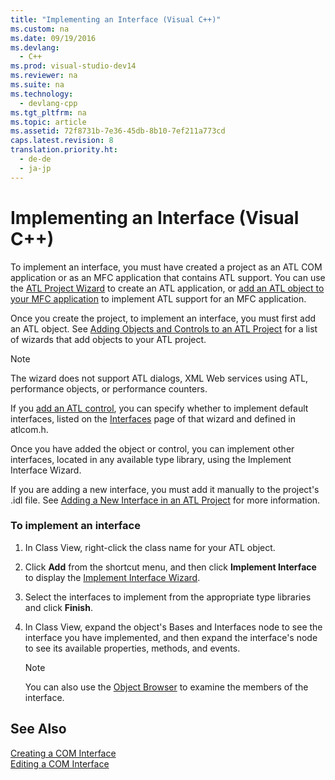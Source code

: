 ```yaml
---
title: "Implementing an Interface (Visual C++)"
ms.custom: na
ms.date: 09/19/2016
ms.devlang: 
  - C++
ms.prod: visual-studio-dev14
ms.reviewer: na
ms.suite: na
ms.technology: 
  - devlang-cpp
ms.tgt_pltfrm: na
ms.topic: article
ms.assetid: 72f8731b-7e36-45db-8b10-7ef211a773cd
caps.latest.revision: 8
translation.priority.ht: 
  - de-de
  - ja-jp
---
```

# Implementing an Interface (Visual C++)
To implement an interface, you must have created a project as an ATL COM application or as an MFC application that contains ATL support. You can use the [ATL Project Wizard](../vs140/ATL-Project-Wizard.md) to create an ATL application, or [add an ATL object to your MFC application](../vs140/Adding-ATL-Support-to-Your-MFC-Project.md) to implement ATL support for an MFC application.  
  
 Once you create the project, to implement an interface, you must first add an ATL object. See [Adding Objects and Controls to an ATL Project](../vs140/Adding-Objects-and-Controls-to-an-ATL-Project.md) for a list of wizards that add objects to your ATL project.  
  
> [!NOTE]
>  The wizard does not support ATL dialogs, XML Web services using ATL, performance objects, or performance counters.  
  
 If you [add an ATL control](../vs140/Adding-an-ATL-Control.md), you can specify whether to implement default interfaces, listed on the [Interfaces](../vs140/Interfaces--ATL-Control-Wizard.md) page of that wizard and defined in atlcom.h.  
  
 Once you have added the object or control, you can implement other interfaces, located in any available type library, using the Implement Interface Wizard.  
  
 If you are adding a new interface, you must add it manually to the project's .idl file. See [Adding a New Interface in an ATL Project](../vs140/Adding-a-New-Interface-in-an-ATL-Project.md) for more information.  
  
### To implement an interface  
  
1.  In Class View, right-click the class name for your ATL object.  
  
2.  Click **Add** from the shortcut menu, and then click **Implement Interface** to display the [Implement Interface Wizard](../vs140/Implement-Interface-Wizard.md).  
  
3.  Select the interfaces to implement from the appropriate type libraries and click **Finish**.  
  
4.  In Class View, expand the object's Bases and Interfaces node to see the interface you have implemented, and then expand the interface's node to see its available properties, methods, and events.  
  
    > [!NOTE]
    >  You can also use the [Object Browser](assetId:///f89acfc5-1152-413d-9f56-3dc16e3f0470) to examine the members of the interface.  
  
## See Also  
 [Creating a COM Interface](../vs140/Creating-a-COM-Interface--Visual-C---.md)   
 [Editing a COM Interface](../vs140/Editing-a-COM-Interface.md)